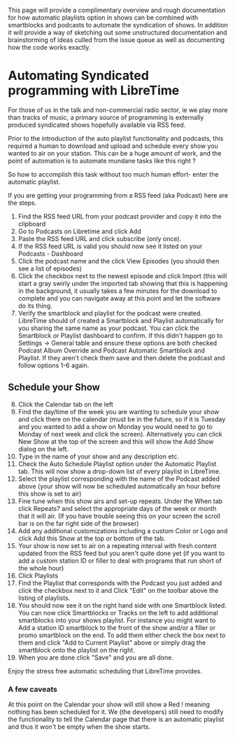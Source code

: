 This page will provide a complimentary overview and rough documentation for how automatic playlists option in shows can be combined with smartblocks and podcasts to automate the syndication of shows. In addition it will provide a way of sketching out some unstructured documentation and brainstorming of ideas culled from the issue queue as well as documenting how the code works exactly.

# Automating Syndicated programming with LibreTime

For those of us in the talk and non-commercial radio sector, ie we play more than tracks of music, a primary source of programming is externally produced syndicated shows hopefully available via RSS feed.

Prior to the introduction of the auto playlist functionality and podcasts, this required a human to download and upload and schedule every show you wanted to air on your station. This can be a huge amount of work, and the point of automation is to automate mundane tasks like this right ?

So how to accomplish this task without too much human effort- enter the automatic playlist.

If you are getting your programming from a RSS feed (aka Podcast) here are the steps.

1. Find the RSS feed URL from your podcast provider and copy it into the clipboard
2. Go to Podcasts on Libretime and click Add
3. Paste the RSS feed URL and click subscribe (only once).
4. If the RSS feed URL is valid you should now see it listed on your Podcasts - Dashboard
5. Click the podcast name and the click View Episodes (you should then see a list of episodes)
6. Click the checkbox next to the newest episode and click Import (this will start a gray swirly under the imported tab showing that this is happening in the background, it usually takes a few minutes for the download to complete and you can navigate away at this point and let the software do its thing.
7. Verify the smartblock and playlist for the podcast were created. LibreTime should of created a Smartblock and Playlist automatically for you sharing the same name as your podcast. You can click the Smartblock or Playlist dashboard to confirm. If this didn't happen go to Settings -> General table and ensure these options are both checked Podcast Album Override and Podcast Automatic Smartblock and Playlist. If they aren't check them save and then delete the podcast and follow options 1-6 again.

## Schedule your Show

8. Click the Calendar tab on the left
9. Find the day/time of the week you are wanting to schedule your show and click there on the calendar (must be in the future, so if it is Tuesday and you wanted to add a show on Monday you would need to go to Monday of next week and click the screen). Alternatively you can click New Show at the top of the screen and this will show the Add Show dialog on the left.
10. Type in the name of your show and any description etc.
11. Check the Auto Schedule Playlist option under the Automatic Playlist tab. This will now show a drop-down list of every playlist in LibreTime.
12. Select the playlist corresponding with the name of the Podcast added above (your show will now be scheduled automatically an hour before this show is set to air)
13. Fine tune when this show airs and set-up repeats. Under the When tab click Repeats? and select the appropriate days of the week or month that it will air. (If you have trouble seeing this on your screen the scroll bar is on the far right side of the browser)
14. Add any additional customizations including a custom Color or Logo and click Add this Show at the top or bottom of the tab.
15. Your show is now set to air on a repeating interval with fresh content updated from the RSS feed but you aren't quite done yet (if you want to add a custom station ID or filler to deal with programs that run short of the whole hour)
16. Click Playlists
17. Find the Playlist that corresponds with the Podcast you just added and click the checkbox next to it and Click "Edit" on the toolbar above the listing of playlists.
18. You should now see it on the right hand side with one Smartblock listed. You can now click Smartblocks or Tracks on the left to add additional smartblocks into your shows playlist. For instance you might want to Add a station ID smartblock to the front of the show and/or a filler or promo smartblock on the end. To add them either check the box next to them and click "Add to Current Playlist" above or simply drag the smartblock onto the playlist on the right.
19. When you are done click "Save" and you are all done.

Enjoy the stress free automatic scheduling that LibreTime provides.

### A few caveats

At this point on the Calendar your show will still show a Red ! meaning nothing has been scheduled for it. We (the developers) still need to modify the functionality to tell the Calendar page that there is an automatic playlist and thus it won't be empty when the show starts.
